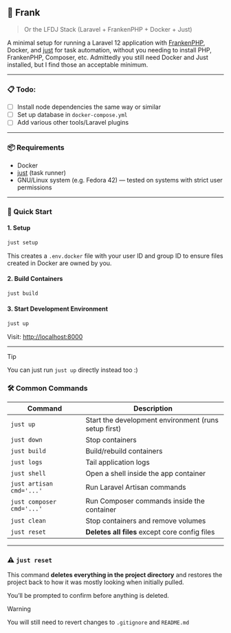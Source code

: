 ## 🐘 Frank
> Or the LFDJ Stack (Laravel + FrankenPHP + Docker + Just)

A minimal setup for running a Laravel 12 application with [FrankenPHP](https://frankenphp.dev/), Docker, and [just](https://just.systems) for task automation, without you needing to install PHP, FrankenPHP, Composer, etc. Admittedly you still need Docker and Just installed, but I find those an acceptable minimum.

---

### 📋 Todo:

- [ ] Install node dependencies the same way or similar
- [ ] Set up database in `docker-compose.yml`
- [ ] Add various other tools/Laravel plugins

---

### 📦 Requirements

* Docker
* [just](https://just.systems) (task runner)
* GNU/Linux system (e.g. Fedora 42) — tested on systems with strict user permissions

---

### 🚀 Quick Start

#### 1. Setup

```bash
just setup
```

This creates a `.env.docker` file with your user ID and group ID to ensure files created in Docker are owned by you.

#### 2. Build Containers

```bash
just build
```

#### 3. Start Development Environment

```bash
just up
```

Visit: [http://localhost:8000](http://localhost:8000)

---

> [!TIP]
> You can just run `just up` directly instead too :)

### 🛠 Common Commands

| Command                   | Description                                          |
| ------------------------- | ---------------------------------------------------- |
| `just up`                 | Start the development environment (runs setup first) |
| `just down`               | Stop containers                                      |
| `just build`              | Build/rebuild containers                             |
| `just logs`               | Tail application logs                                |
| `just shell`              | Open a shell inside the app container                |
| `just artisan cmd='...'`  | Run Laravel Artisan commands                         |
| `just composer cmd='...'` | Run Composer commands inside the container           |
| `just clean`              | Stop containers and remove volumes                   |
| `just reset`              | **Deletes all files** except core config files       |

---

### ⚠️ `just reset`

This command **deletes everything in the project directory** and restores the project back to how it was mostly looking when initially pulled.

You’ll be prompted to confirm before anything is deleted.

> [!WARNING]
> You will still need to revert changes to `.gitignore` and `README.md`



